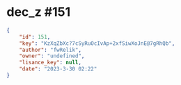 
# dec_z #151
                
```JSON
{
    "id": 151,
    "key": "KzXqZbXc?7cSyRuOcIvAp+2xfSiwXoJnE@7gRhQb",
    "author": "fwRelik",
    "owner": "undefined",
    "lisance_key": null,
    "date": "2023-3-30 02:22"
}
```
    
